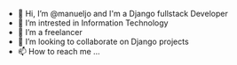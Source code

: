 - 👋 Hi, I’m @manueljo and I'm a Django fullstack Developer
- 👀 I’m intrested in Information Technology
- 🌱 I’m a freelancer
- 💞️ I’m looking to collaborate on Django projects
- 📫 How to reach me ...

<!---
manueljo/manueljo is a ✨ special ✨ repository because its `README.md` (this file) appears on your GitHub profile.
You can click the Preview link to take a look at your changes.
--->
